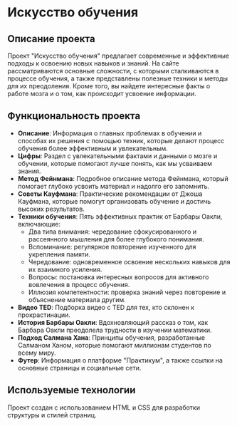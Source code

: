 # Искусство обучения

## Описание проекта
Проект "Искусство обучения" предлагает современные и эффективные подходы к освоению новых навыков и знаний. На сайте рассматриваются основные сложности, с которыми сталкиваются в процессе обучения, а также представлены полезные техники и методы для их преодоления. Кроме того, вы найдете интересные факты о работе мозга и о том, как происходит усвоение информации.

## Функциональность проекта
- **Описание**: Информация о главных проблемах в обучении и способах их решения с помощью техник, которые делают процесс обучения более эффективным и увлекательным.  
- **Цифры**: Раздел с увлекательными фактами и данными о мозге и обучении, которые помогают лучше понять, как мы усваиваем знания.  
- **Метод Фейнмана**: Подробное описание метода Фейнмана, который помогает глубоко усвоить материал и надолго его запомнить.  
- **Советы Кауфмана**: Практические рекомендации от Джоша Кауфмана, которые помогут организовать обучение и достичь высоких результатов.  
- **Техники обучения**: Пять эффективных практик от Барбары Оакли, включающие:  
  - Два типа внимания: чередование сфокусированного и рассеянного мышления для более глубокого понимания.  
  - Вспоминание: регулярное повторение изученного для укрепления памяти.  
  - Чередование: одновременное освоение нескольких навыков для их взаимного усиления.  
  - Вопросы: постановка интересных вопросов для активного вовлечения в процесс обучения.  
  - Иллюзия компетентности: проверка знаний через повторение и объяснение материала другим.  
- **Видео TED**: Подборка видео с TED для тех, кто склонен к прокрастинации.  
- **История Барбары Оакли**: Вдохновляющий рассказ о том, как Барбара Оакли преодолела трудности в изучении математики.  
- **Подход Салмана Хана**: Принципы обучения, разработанные Салманом Ханом, которые помогают миллионам студентов по всему миру.  
- **Футер**: Информация о платформе "Практикум", а также ссылки на основные страницы и социальные сети.  

## Используемые технологии
Проект создан с использованием HTML и CSS для разработки структуры и стилей страниц.
